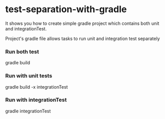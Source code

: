 # test-separation-with-gradle
It shows you how to create simple gradle project which contains both unit and integrationTest.

Project's gradle file allows tasks to run unit and integration test separately 
### Run both test ###
gradle build

### Run with unit tests ###
gradle build -x integrationTest

### Run with integrationTest ###
gradle integrationTest
